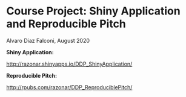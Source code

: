 # Course Project: Shiny Application and Reproducible Pitch

Alvaro Diaz Falconi, August 2020

**Shiny Application:**

<http://razonar.shinyapps.io/DDP_ShinyApplication/>

**Reproducible Pitch:**

<http://rpubs.com/razonar/DDP_ReproduciblePitch/>
